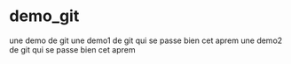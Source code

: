 # demo_git
une demo de git
une demo1 de git qui se passe bien cet aprem
une demo2 de git qui se passe bien cet aprem